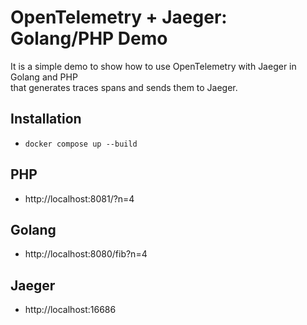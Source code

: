 # OpenTelemetry + Jaeger: Golang/PHP Demo 

It is a simple demo to show how to use OpenTelemetry with Jaeger in Golang and PHP  
that generates traces spans and sends them to Jaeger.  


## Installation
- `docker compose up --build`

## PHP
- http://localhost:8081/?n=4

## Golang
- http://localhost:8080/fib?n=4

## Jaeger
- http://localhost:16686
